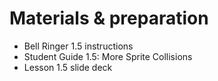 # Materials & preparation
- Bell Ringer 1.5 instructions
- Student Guide 1.5: More Sprite Collisions
- Lesson 1.5 slide deck
